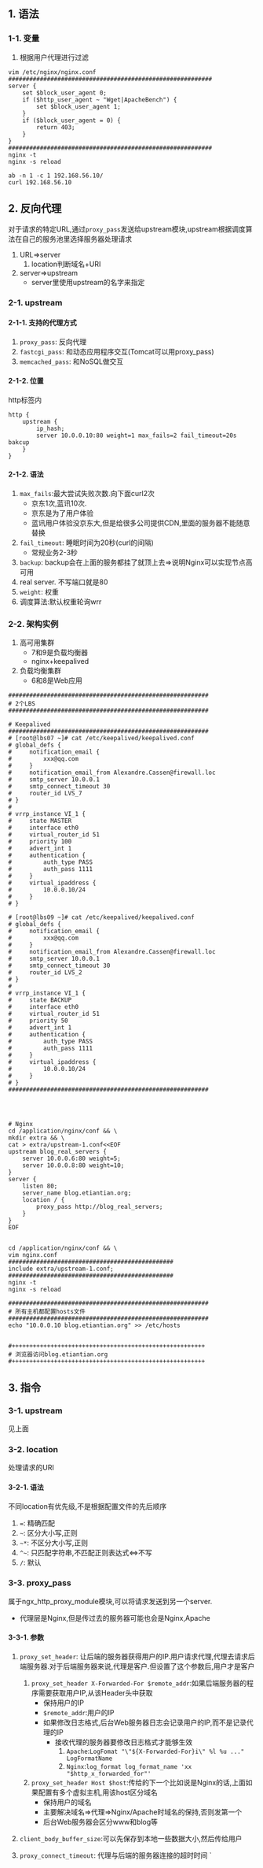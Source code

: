 ## 1. 语法
### 1-1. 变量
1. 根据用户代理进行过滤
```
vim /etc/nginx/nginx.conf
##########################################################
server {
    set $block_user_agent 0;
    if ($http_user_agent ~ "Wget|ApacheBench") {
        set $block_user_agent 1;
    }
    if ($block_user_agent = 0) {
        return 403;
    }
}
##########################################################
nginx -t
nginx -s reload

ab -n 1 -c 1 192.168.56.10/
curl 192.168.56.10
```
## 2. 反向代理
对于请求的特定URL,通过`proxy_pass`发送给upstream模块,upstream根据调度算法在自己的服务池里选择服务器处理请求
1. URL=>server
    1. location判断域名+URI
2. server=>upstream
    + server里使用upstream的名字来指定
    
### 2-1. upstream
#### 2-1-1. 支持的代理方式
1. `proxy_pass`: 反向代理
2. `fastcgi_pass`: 和动态应用程序交互(Tomcat可以用proxy_pass)
3. `memcached_pass`: 和NoSQL做交互
#### 2-1-2. 位置
http标签内
```
http {
    upstream {
        ip_hash;
        server 10.0.0.10:80 weight=1 max_fails=2 fail_timeout=20s bakcup
    }
}
```
#### 2-1-2. 语法
1. `max_fails`:最大尝试失败次数.向下面curl2次
    + 京东1次,蓝讯10次.
    + 京东是为了用户体验
    + 蓝讯用户体验没京东大,但是给很多公司提供CDN,里面的服务器不能随意替换
2. `fail_timeout`: 睡眠时间为20秒(curl的间隔)
    + 常规业务2-3秒
3. `backup`: backup会在上面的服务都挂了就顶上去=>说明Nginx可以实现节点高可用
4. real server. 不写端口就是80
5. `weight`: 权重
6. 调度算法:默认权重轮询wrr


### 2-2. 架构实例
1. 高可用集群
    + 7和9是负载均衡器
    + nginx+keepalived
2. 负载均衡集群
    + 6和8是Web应用
```
#########################################################
# 2个LBS
#########################################################

# Keepalived
#########################################################
# [root@lbs07 ~]# cat /etc/keepalived/keepalived.conf
# global_defs {
#     notification_email {
#         xxx@qq.com
#     }
#     notification_email_from Alexandre.Cassen@firewall.loc
#     smtp_server 10.0.0.1
#     smtp_connect_timeout 30
#     router_id LVS_7
# }
# 
# vrrp_instance VI_1 {
#     state MASTER
#     interface eth0
#     virtual_router_id 51
#     priority 100
#     advert_int 1
#     authentication {
#         auth_type PASS
#         auth_pass 1111
#     }
#     virtual_ipaddress {
#         10.0.0.10/24
#     }
# }

# [root@lbs09 ~]# cat /etc/keepalived/keepalived.conf
# global_defs {
#     notification_email {
#         xxx@qq.com
#     }
#     notification_email_from Alexandre.Cassen@firewall.loc
#     smtp_server 10.0.0.1
#     smtp_connect_timeout 30
#     router_id LVS_2
# }
# 
# vrrp_instance VI_1 {
#     state BACKUP
#     interface eth0
#     virtual_router_id 51
#     priority 50
#     advert_int 1
#     authentication {
#         auth_type PASS
#         auth_pass 1111
#     }
#     virtual_ipaddress {
#         10.0.0.10/24
#     }
# }
#########################################################




# Nginx
cd /application/nginx/conf && \
mkdir extra && \
cat > extra/upstream-1.conf<<EOF
upstream blog_real_servers {
    server 10.0.0.6:80 weight=5;
    server 10.0.0.8:80 weight=10;
}
server {
    listen 80;
    server_name blog.etiantian.org;
    location / {
        proxy_pass http://blog_real_servers;
    }
}
EOF


cd /application/nginx/conf && \
vim nginx.conf
###############################################
include extra/upstream-1.conf;
###############################################
nginx -t
nginx -s reload

#########################################################
# 所有主机都配置hosts文件
#########################################################
echo "10.0.0.10 blog.etiantian.org" >> /etc/hosts


#+++++++++++++++++++++++++++++++++++++++++++++++++++++++
# 浏览器访问blog.etiantian.org
#+++++++++++++++++++++++++++++++++++++++++++++++++++++++
```



## 3. 指令
### 3-1. upstream
见上面
### 3-2. location
处理请求的URI
#### 3-2-1. 语法
不同location有优先级,不是根据配置文件的先后顺序
1. `=`: 精确匹配
2. `~`: 区分大小写,正则
3. `~*`: 不区分大小写,正则
4. `^~`: 只匹配字符串,不匹配正则表达式<=>不写
5. `/`: 默认

### 3-3. proxy_pass
属于ngx_http_proxy_module模块,可以将请求发送到另一个server.
+ 代理层是Nginx,但是传过去的服务器可能也会是Nginx,Apache
#### 3-3-1. 参数
1. `proxy_set_header`: 让后端的服务器获得用户的IP.用户请求代理,代理去请求后端服务器.对于后端服务器来说,代理是客户.但设置了这个参数后,用户才是客户
    1. `proxy_set_header X-Forwarded-For $remote_addr`:如果后端服务器的程序需要获取用户IP,从该Header头中获取
        + 保持用户的IP
        + `$remote_addr`:用户的IP
        + 如果修改日志格式,后台Web服务器日志会记录用户的IP,而不是记录代理的IP
            + 接收代理的服务器要修改日志格式才能够生效
                1. `Apache`:`LogFomat "\"${X-Forwarded-For}i\" %l %u ..." LogFormatName`
                2. `Nginx`:`log_format log_format_name 'xx "$http_x_forwarded_for"'`
    2. `proxy_set_header Host $host`:传给的下一个比如说是Nginx的话,上面如果配置有多个虚拟主机,用该host区分域名
        + 保持用户的域名
        + 主要解决域名=>代理=>Nginx/Apache时域名的保持,否则发第一个
        + 后台Web服务器会区分www和blog等
        
2. `client_body_buffer_size`:可以先保存到本地一些数据大小,然后传给用户
3. `proxy_connect_timeout`: 代理与后端的服务器连接的超时时间
`
